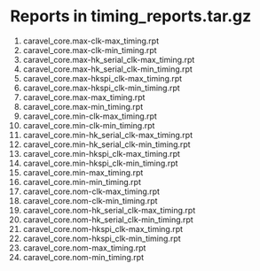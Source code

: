 # Reports in timing_reports.tar.gz
1. caravel_core.max-clk-max_timing.rpt
2. caravel_core.max-clk-min_timing.rpt
3. caravel_core.max-hk_serial_clk-max_timing.rpt
4. caravel_core.max-hk_serial_clk-min_timing.rpt
5. caravel_core.max-hkspi_clk-max_timing.rpt
6. caravel_core.max-hkspi_clk-min_timing.rpt
7. caravel_core.max-max_timing.rpt
8. caravel_core.max-min_timing.rpt
9. caravel_core.min-clk-max_timing.rpt
10. caravel_core.min-clk-min_timing.rpt
11. caravel_core.min-hk_serial_clk-max_timing.rpt
12. caravel_core.min-hk_serial_clk-min_timing.rpt
13. caravel_core.min-hkspi_clk-max_timing.rpt
14. caravel_core.min-hkspi_clk-min_timing.rpt
15. caravel_core.min-max_timing.rpt
16. caravel_core.min-min_timing.rpt
17. caravel_core.nom-clk-max_timing.rpt
18. caravel_core.nom-clk-min_timing.rpt
19. caravel_core.nom-hk_serial_clk-max_timing.rpt
20. caravel_core.nom-hk_serial_clk-min_timing.rpt
21. caravel_core.nom-hkspi_clk-max_timing.rpt
22. caravel_core.nom-hkspi_clk-min_timing.rpt
23. caravel_core.nom-max_timing.rpt
24. caravel_core.nom-min_timing.rpt
